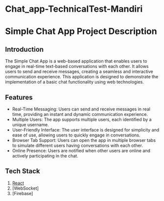 # Chat_app-TechnicalTest-Mandiri

# Simple Chat App Project Description

## Introduction

The Simple Chat App is a web-based application that enables users to engage in real-time text-based conversations with each other. It allows users to send and receive messages, creating a seamless and interactive communication experience. This application is designed to demonstrate the implementation of a basic chat functionality using web technologies.

## Features

- Real-Time Messaging: Users can send and receive messages in real time, providing an instant and dynamic communication experience.
- Multiple Users: The app supports multiple users, each identified by a unique username.
- User-Friendly Interface: The user interface is designed for simplicity and ease of use, allowing users to quickly engage in conversations.
- Browser Tab Support: Users can open the app in multiple browser tabs to simulate different users having conversations with each other.
- Online Presence: Users are notified when other users are online and actively participating in the chat.

## Tech Stack

1. [React](https://reactjs.org/)
2. [WebSocket]
3. [Firebase]
